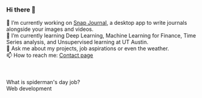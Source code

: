### Hi there 👋

🔭 I’m currently working on [Snap Journal](https://amrit.blog/projects/snapjournal), a desktop app to write journals alongside your images and videos.<br>
🌱 I’m currently learning Deep Learning, Machine Learning for Finance, Time Series analysis, and Unsupervised learning at UT Austin.<br>
💬 Ask me about my projects, job aspirations or even the weather.<br>
📫 How to reach me: [Contact page](https://amrit.blog/contact)

<br>
<br>
What is spiderman's day job? <br>Web development

